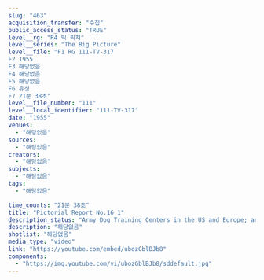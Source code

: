 ```yaml
---
slug: "463"
acquisition_transfer: "수집"
public_access_status: "TRUE"
level__rg: "R4 빅 픽쳐"
level__series: "The Big Picture"
level__file: "F1 RG 111-TV-317
F2 1955
F3 해당없음
F4 해당없음
F5 해당없음
F6 유성
F7 21분 38초"
level__file_number: "111"
level__local_identifier: "111-TV-317"
date: "1955"
venues: 
  - "해당없음"
sources: 
  - "해당없음"
creators: 
  - "해당없음"
subjects: 
  - "해당없음"
tags: 
  - "해당없음"

time_courts: "21분 38초"
title: "Pictorial Report No.16 1"
description_status: "Army Dog Training Centers in the US and Europe; and a WAC`s life in Germany make up this two-subjet presentation."
description: "해당없음"
shotlist: "해당없음"
media_type: "video"
link: "https://youtube.com/embed/ubozGblBJb8"
components: 
  - "https://img.youtube.com/vi/ubozGblBJb8/sddefault.jpg"
---
```

